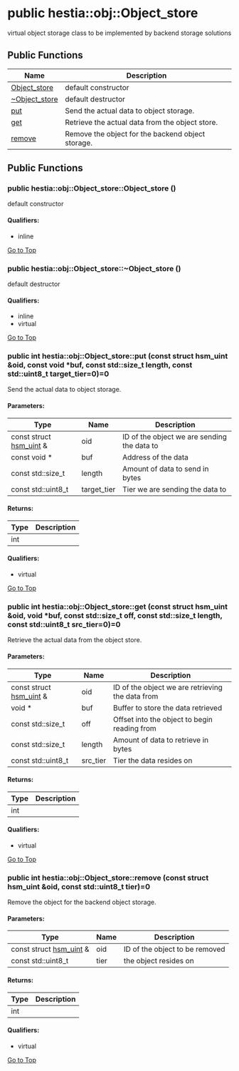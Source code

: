# <a name='hestia-obj-Object_store' /> public hestia::obj::Object_store

virtual object storage class to be implemented by backend storage solutions 




## Public Functions
| Name | Description | 
| ---- | ---- |
| [Object_store](#hestia-obj-Object_store-Object_store) | default constructor  |
| [~Object_store](#hestia-obj-Object_store-~Object_store) | default destructor  |
| [put](#hestia-obj-Object_store-put) | Send the actual data to object storage.  |
| [get](#hestia-obj-Object_store-get) | Retrieve the actual data from the object store.  |
| [remove](#hestia-obj-Object_store-remove) | Remove the object for the backend object storage.  |



## Public Functions
### <a name='hestia-obj-Object_store-Object_store' /> public  hestia::obj::Object_store::Object_store ()

default constructor 








#### Qualifiers: 
* inline


[Go to Top](#hestia-obj-Object_store)

### <a name='hestia-obj-Object_store-~Object_store' /> public  hestia::obj::Object_store::~Object_store ()

default destructor 








#### Qualifiers: 
* inline
* virtual


[Go to Top](#hestia-obj-Object_store)

### <a name='hestia-obj-Object_store-put' /> public int hestia::obj::Object_store::put (const struct hsm_uint &oid, const void *buf, const std::size_t length, const std::uint8_t target_tier=0)=0

Send the actual data to object storage. 




#### Parameters: 
| Type | Name | Description | 
| ---- | ---- | ---- |
| const struct [hsm_uint][hestia-hsm_uint] & | oid | ID of the object we are sending the data to  |
| const void * | buf | Address of the data  |
| const std::size_t | length | Amount of data to send in bytes  |
| const std::uint8_t | target_tier | Tier we are sending the data to  |

#### Returns: 
| Type | Description | 
| ---- | ---- |
| int |  |












#### Qualifiers: 
* virtual


[Go to Top](#hestia-obj-Object_store)

### <a name='hestia-obj-Object_store-get' /> public int hestia::obj::Object_store::get (const struct hsm_uint &oid, void *buf, const std::size_t off, const std::size_t length, const std::uint8_t src_tier=0)=0

Retrieve the actual data from the object store. 




#### Parameters: 
| Type | Name | Description | 
| ---- | ---- | ---- |
| const struct [hsm_uint][hestia-hsm_uint] & | oid | ID of the object we are retrieving the data from  |
| void * | buf | Buffer to store the data retrieved  |
| const std::size_t | off | Offset into the object to begin reading from  |
| const std::size_t | length | Amount of data to retrieve in bytes  |
| const std::uint8_t | src_tier | Tier the data resides on  |

#### Returns: 
| Type | Description | 
| ---- | ---- |
| int |  |












#### Qualifiers: 
* virtual


[Go to Top](#hestia-obj-Object_store)

### <a name='hestia-obj-Object_store-remove' /> public int hestia::obj::Object_store::remove (const struct hsm_uint &oid, const std::uint8_t tier)=0

Remove the object for the backend object storage. 




#### Parameters: 
| Type | Name | Description | 
| ---- | ---- | ---- |
| const struct [hsm_uint][hestia-hsm_uint] & | oid | ID of the object to be removed  |
| const std::uint8_t | tier | the object resides on  |

#### Returns: 
| Type | Description | 
| ---- | ---- |
| int |  |












#### Qualifiers: 
* virtual


[Go to Top](#hestia-obj-Object_store)

[hestia-hsm_uint]:./../hsm_uint.md#hestia-hsm_uint
